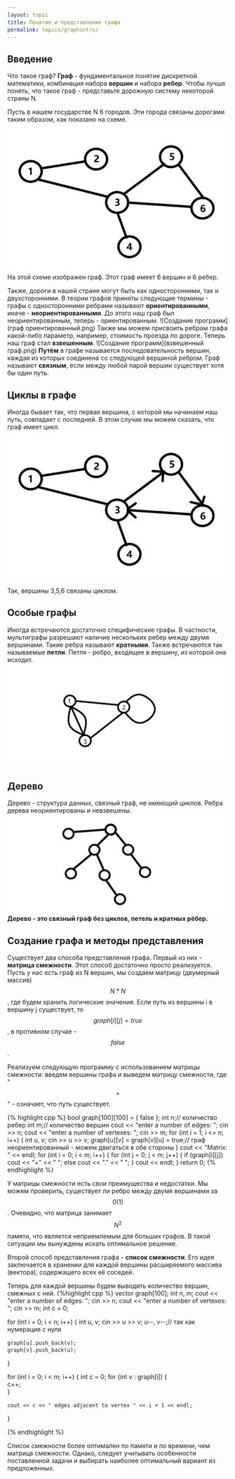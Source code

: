 ```yaml
---
layout: topic
title: Понятие и представление графа
permalink: topics/graphintro/
---
```

## Введение
Что такое граф? **Граф** - фундаментальное понятие дискретной математики, комбинация набора **вершин** и набора **ребер**. Чтобы лучше понять, что такое граф - представьте дорожную систему некоторой страны N.

Пусть в нашем государстве N 6 городов. Эти города связаны дорогами таким образом, как показано на схеме.
![Создание программ](графы.png)
На этой схеме изображен граф. Этот граф имеет 6 вершин и 6 ребер.

Также, дороги в нашей стране могут быть как односторонними, так и двухсторонними. В теории графов приняты следующие термины - графы с односторонними ребрами называют **ориентированными**, иначе - **неориентированными**. До этого наш граф был неориентированным, теперь - ориентированным.
![Создание программ](граф ориентированный.png)
Также мы можем присвоить ребрам графа какой-либо параметр, например, стоимость проезда по дороге. Теперь наш граф стал **взвешенным**.
![Создание программ](взвешенный граф.png)
**Путём** в графе называется последовательность вершин, каждая из которых соединена со следующей вершиной ребром. 
Граф  называют **связным**, если между любой парой вершин существует хотя бы один путь.

## Циклы в графе
Иногда бывает так, что первая вершина, с которой мы начинаем наш путь, совпадает с последней. В этом случае мы можем сказать, что граф имеет цикл.
![Создание программ](цикл.png)

Так, вершины 3,5,6 связаны циклом.
## Особые графы
Иногда встречаются достаточно специфические графы. В частности, мультиграфы разрешают наличие нескольких ребер между двумя вершинами. Такие ребра называют **кратными**. Также встречаются так называемые **петли**. Петля - ребро, входящее в вершину, из которой она исходит.
![Создание программ](мультиграф.png)

## Дерево
Дерево - структура данных, связный граф, не имеющий  циклов. Ребра дерева неориентированы и невзвешены.
![Создание программ](дерево.png)
**Дерево - это связный граф без циклов, петель и кратных рёбер.**

## Создание графа и методы представления
Существует два способа представления графа. Первый из них - **матрица смежности**. Этот способ достаточно просто реализуется. Пусть у нас есть граф из N вершин, мы создаем матрицу (двумерный массив) $$N * N$$, где будем хранить логические значения. Если путь из вершины i в вершину j существует, то $$graph[i][j] = true$$, в противном случае - $$false$$.

Реализуем следующую программу с использованием матрицы смежности: введем вершины графа и выведем матрицу смежности, где "$$+$$" - означает, что путь существует.

{% highlight cpp %}
bool graph[100][100] = { false };
int n;// количество ребер
int m;// количество вершин
cout << "enter a number of edges: ";
cin >> n;
cout << "enter a number of vertexes: ";
cin >> m;
for (int i = 1; i <= n; i++)
{
	int u, v;
	сin >> u >> v;
	graph[u][v] = graph[v][u] = true;// граф неориентированный - можем двигаться в обе стороны
  }
cout << "Matrix: " << endl;
for (int i = 0; i < m; i++)
{
	for (int j = 0; j < m; j++)
	{
		if (graph[i][j])
			cout << "+" << " ";
		else
			cout << "." << " ";
	}
	cout << endl;
}
return 0;
{% endhighlight %}

У матрицы смежности есть свои преимущества и недостатки. Мы можем проверить, существует ли ребро между двумя вершинами за $$0(1)$$. Очевидно, что матрица занимает $$N^2$$ памяти, что является неприемлемым для больших графов. В такой ситуации мы вынуждены искать оптимальное решение.

Второй способ представления графа - **список смежности**. Его идея заключается в хранении для каждой вершины расширяемого массива (вектора), содержащего всех её соседей.

Теперь для каждой вершины будем выводить количество вершин, смежных с ней.
{%highlight cpp %}
vector <int> graph[100];
int n, m;
cout << "enter a number of edges: ";
cin >> n;
cout << "enter a number of vertexes: ";
cin >> m;
int c = 0;

for (int i = 0; i < n; i++) {
	int u, v; 
	cin >> u >> v;
	u--, v--;// так как нумерация с нуля

	graph[u].push_back(v);
	graph[v].push_back(u);
}

for (int i = 0; i < m; i++) {
	int c = 0;
	for (int v : graph[i]) {    
		c++;                    
	}                           

	cout << c << " edges adjacent to vertex " << i + 1 << endl;
}

{% endhighlight %}

Cписок смежности более оптимален по памяти и по времени, чем матрица смежности. Однако, следует учитывать особенности поставленной задачи и выбирать наиболее оптимальный вариант из предложенных.
